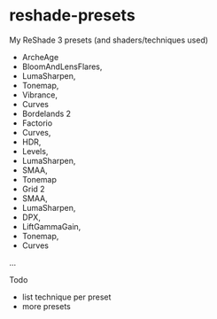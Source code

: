 # reshade-presets
My ReShade 3 presets (and shaders/techniques used)
* ArcheAge
 * BloomAndLensFlares,
 * LumaSharpen,
 * Tonemap,
 * Vibrance,
 * Curves
* Bordelands 2
* Factorio
 * Curves,
 * HDR,
 * Levels,
 * LumaSharpen,
 * SMAA,
 * Tonemap
* Grid 2
 * SMAA,
 * LumaSharpen,
 * DPX,
 * LiftGammaGain,
 * Tonemap,
 * Curves

...

Todo
* list technique per preset
* more presets
